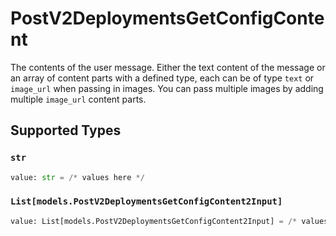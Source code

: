 # PostV2DeploymentsGetConfigContent

The contents of the user message. Either the text content of the message or an array of content parts with a defined type, each can be of type `text` or `image_url` when passing in images. You can pass multiple images by adding multiple `image_url` content parts. 


## Supported Types

### `str`

```python
value: str = /* values here */
```

### `List[models.PostV2DeploymentsGetConfigContent2Input]`

```python
value: List[models.PostV2DeploymentsGetConfigContent2Input] = /* values here */
```

